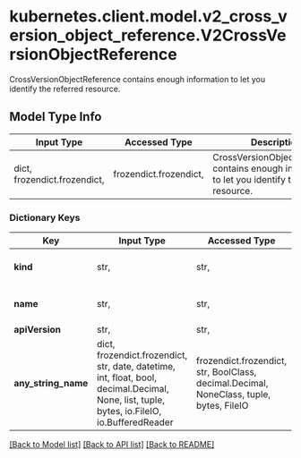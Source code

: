# kubernetes.client.model.v2_cross_version_object_reference.V2CrossVersionObjectReference

CrossVersionObjectReference contains enough information to let you identify the referred resource.

## Model Type Info
Input Type | Accessed Type | Description | Notes
------------ | ------------- | ------------- | -------------
dict, frozendict.frozendict,  | frozendict.frozendict,  | CrossVersionObjectReference contains enough information to let you identify the referred resource. | 

### Dictionary Keys
Key | Input Type | Accessed Type | Description | Notes
------------ | ------------- | ------------- | ------------- | -------------
**kind** | str,  | str,  | Kind of the referent; More info: https://git.k8s.io/community/contributors/devel/sig-architecture/api-conventions.md#types-kinds\&quot; | 
**name** | str,  | str,  | Name of the referent; More info: http://kubernetes.io/docs/user-guide/identifiers#names | 
**apiVersion** | str,  | str,  | API version of the referent | [optional] 
**any_string_name** | dict, frozendict.frozendict, str, date, datetime, int, float, bool, decimal.Decimal, None, list, tuple, bytes, io.FileIO, io.BufferedReader | frozendict.frozendict, str, BoolClass, decimal.Decimal, NoneClass, tuple, bytes, FileIO | any string name can be used but the value must be the correct type | [optional]

[[Back to Model list]](../../README.md#documentation-for-models) [[Back to API list]](../../README.md#documentation-for-api-endpoints) [[Back to README]](../../README.md)

